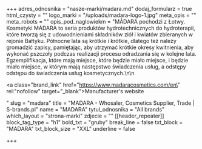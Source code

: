 +++
adres_odnosnika = "nasze-marki/madara.md"
dodaj_formularz = true
html_czysty = ""
logo_marki = "/uploads/madara-logo-1.jpg"
meta_opis = ""
meta_robots = ""
opis_pod_naglowiekm = "MÁDARA pochodzi z Łotwy. Kosmetyki MÁDARA to seria produktów hydrotechnicznych do hydroterapii, które tworzą się z udowodnieniami składników ziół i kwiatów zbieranych w rejonie Bałtyku. Północne lata są krótkie i krótkie, dlatego też należy gromadzić zapisy, pamiętając, aby utrzymać krótkie okresy kwitnienia, aby wykonać pszczoły podczas realizacji procesu odradzania się w kolejne lata. Egzemplifikacja, które mają miejsce, które będzie miało miejsce, i będzie miało miejsce, w którym mają następstwo świadczenia usług, a odstępy odstępu do świadczenia usług kosmetycznych.\n\n    <p><a class=\"brand_link\" href=\"https://www.madaracosmetics.com/en\" rel:\"nofollow\" target=\"_blank\">Manufacturer's website</a></p>"
slug = "madara"
title = "MADARA - Whosaler, Cosmetics Supplier, Trade | S-brands.pl"
name = "MADARA"
tytul_odnosnika = "All brands"
which_layout = "strona-marki"
zdjecie = ""
[[header_repeater]]
block_tag_type = "h1"
bold_txt = "gruby"
break_line = false
txt_block = "MADARA"
txt_block_size = "XXL"
underline = false

+++
